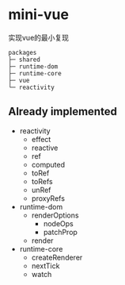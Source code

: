 # mini-vue
实现vue的最小复现

```
packages
├─ shared
├─ runtime-dom
├─ runtime-core
├─ vue
└─ reactivity
```

## Already implemented
* reactivity
  * effect
  * reactive
  * ref
  * computed
  * toRef
  * toRefs
  * unRef
  * proxyRefs
* runtime-dom
  * renderOptions
    * nodeOps
    * patchProp
  * render
* runtime-core
  * createRenderer
  * nextTick
  * watch
